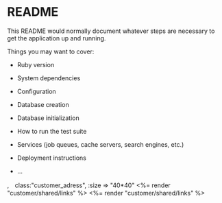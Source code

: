 # README

This README would normally document whatever steps are necessary to get the
application up and running.

Things you may want to cover:

* Ruby version

* System dependencies

* Configuration

* Database creation

* Database initialization

* How to run the test suite

* Services (job queues, cache servers, search engines, etc.)

* Deployment instructions

* ...

,　class:"customer_adress", :size => "40*40"
    <%= render "customer/shared/links" %>
    <%= render "customer/shared/links" %>